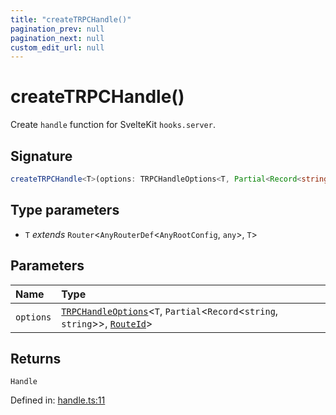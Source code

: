 ```yaml
---
title: "createTRPCHandle()"
pagination_prev: null
pagination_next: null
custom_edit_url: null
---
```


# createTRPCHandle()

Create `handle` function for SvelteKit `hooks.server`.

## Signature

```ts
createTRPCHandle<T>(options: TRPCHandleOptions<T, Partial<Record<string, string>>, RouteId>): Handle;
```

## Type parameters

- `T` *extends* `Router`<`AnyRouterDef`<`AnyRootConfig`, `any`\>, `T`\>

## Parameters

| Name | Type |
| :------ | :------ |
| `options` | [`TRPCHandleOptions`](../types/TRPCHandleOptions.md)<`T`, `Partial`<`Record`<`string`, `string`\>\>, [`RouteId`](../types/RouteId.md)\> |

## Returns

`Handle`

Defined in:  [handle.ts:11](https://github.com/bevm0/trpc-svelte-toolbox/blob/e436d4e/packages/trpc-sveltekit/src/handle.ts#L11)
